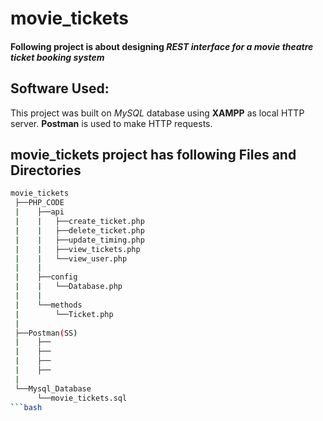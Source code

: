 # movie_tickets

#### Following project is about designing *REST interface for a movie theatre ticket booking system*

## Software Used:
This project was built on *MySQL* database using **XAMPP** as local HTTP server.
**Postman** is used to make HTTP requests.

## movie_tickets project has following Files and Directories
```bash
movie_tickets
 ├──PHP_CODE
 |    ├──api
 |    |   ├──create_ticket.php
 |    |   ├──delete_ticket.php
 |    |   ├──update_timing.php
 |    |   ├──view_tickets.php
 |    |   └──view_user.php
 |    |
 |    ├──config
 |    |   └──Database.php
 |    |   
 |    └──methods
 |        └──Ticket.php
 |
 ├──Postman(SS)
 |    ├──
 |    ├──
 |    ├──
 |    ├──
 |
 └──Mysql_Database
      └──movie_tickets.sql
```bash
